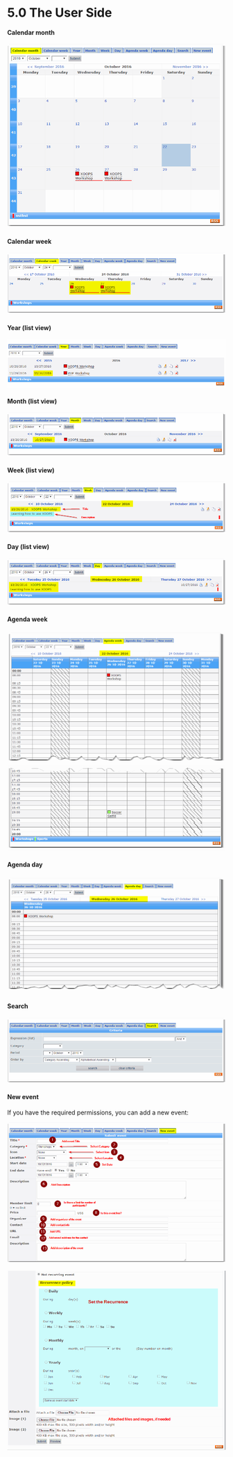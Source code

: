 # 5.0 The User Side

#### Calendar month

![](../assets/view001.png)


#### Calendar week

![](../assets/view002.png)


#### Year (list view)

![](../assets/view003.png)


#### Month (list view)

![](../assets/view004.png)


#### Week (list view)

![](../assets/view005.png)


#### Day (list view)

![](../assets/view006.png)


#### Agenda week

![](../assets/view007.png)
![](../assets/clone005b.png)


#### Agenda day

![](../assets/view008.png)


#### Search

![](../assets/view009.png)


#### New event
If you have the required permissions, you can add a new event:

![](../assets/view010a.png)

![](../assets/view010b.png)

